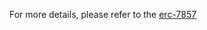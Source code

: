 For more details, please refer to the [erc-7857](https://github.com/0glabs/ERCs/blob/master/ERCS/erc-7857.md)
